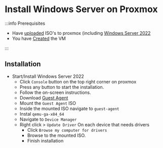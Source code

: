 # Install Windows Server on Proxmox

:::info Prerequisites

- Have [uploaded](./upload-iso) ISO's to proxmox (including [Windows Server 2022](https://www.microsoft.com/en-us/evalcenter/evaluate-windows-server-2022)
- You have [Created](./create-windows-vm) the VM

:::

## Installation

- Start/Install Windows Server 2022
	- Click `Console` button on the top right corner on proxmox
	- Press any button to start the installation.
	- Follow the on-screen instructions.
	- Download [Guest Agent](https://fedorapeople.org/groups/virt/virtio-win/direct-downloads/latest-virtio/virtio-win.iso)
	- Mount the `Guest Agent` ISO
	- Inside the mounted ISO navigate to `guest-agent`
	- Instal `qemu-ga-x84_64`
	- Navigate to `Device Manager`
	- Right click > `Update Driver` On each device that needs drivers
		- Click `Browse my computer for drivers`
		- Browse to the mounted ISO.
		- Finish installation
